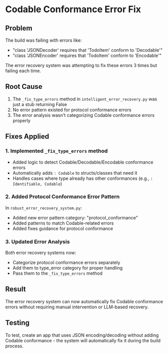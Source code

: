 # Codable Conformance Error Fix

## Problem
The build was failing with errors like:
- "class 'JSONDecoder' requires that 'TodoItem' conform to 'Decodable'"
- "class 'JSONEncoder' requires that 'TodoItem' conform to 'Encodable'"

The error recovery system was attempting to fix these errors 3 times but failing each time.

## Root Cause
1. The `_fix_type_errors` method in `intelligent_error_recovery.py` was just a stub returning False
2. No error pattern existed for protocol conformance errors
3. The error analysis wasn't categorizing Codable conformance errors properly

## Fixes Applied

### 1. Implemented `_fix_type_errors` method
- Added logic to detect Codable/Decodable/Encodable conformance errors
- Automatically adds `: Codable` to structs/classes that need it
- Handles cases where type already has other conformances (e.g., `: Identifiable, Codable`)

### 2. Added Protocol Conformance Error Pattern
In `robust_error_recovery_system.py`:
- Added new error pattern category: "protocol_conformance"
- Added patterns to match Codable-related errors
- Added fixes guidance for protocol conformance

### 3. Updated Error Analysis
Both error recovery systems now:
- Categorize protocol conformance errors separately
- Add them to type_error category for proper handling
- Pass them to the `_fix_type_errors` method

## Result
The error recovery system can now automatically fix Codable conformance errors without requiring manual intervention or LLM-based recovery.

## Testing
To test, create an app that uses JSON encoding/decoding without adding Codable conformance - the system will automatically fix it during the build process.